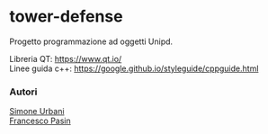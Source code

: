 # tower-defense

Progetto programmazione ad oggetti Unipd.


Libreria QT: https://www.qt.io/  
Linee guida c++: https://google.github.io/styleguide/cppguide.html

### Autori
[Simone Urbani](https://github.com/URBA22)  
[Francesco Pasin](https://github.com/francescopasin)
